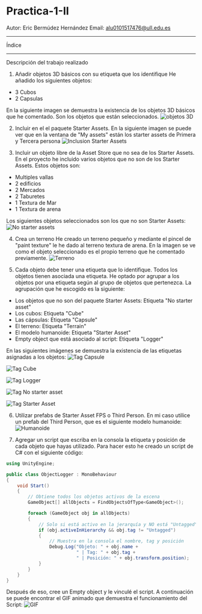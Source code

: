 # Practica-1-II
Autor: Eric Bermúdez Hernández
Email: alu0101517476@ull.edu.es

----

Índice

----

Descripción del trabajo realizado
1. Añadir objetos 3D básicos con su etiqueta que los identifique
He añadido los siguientes objetos:
- 3 Cubos
- 2 Capsulas

En la siguiente imagen se demuestra la existencia de los objetos 3D básicos que he comentado. Son los objetos que están seleccionados.
![objetos 3D](Img/Objetos%203D.png)

2. Incluir en el el paquete Starter Assets.
En la siguiente imagen se puede ver que en la ventana de "My assets" están los starter assets de Primera y Tercera persona
![Inclusion Starter Assets](Img/Starter%20assets.png)

3. Incluir un objeto libre de la Asset Store que no sea de los Starter Assets.
En el proyecto he incluido varios objetos que no son de los Starter Assets. Estos objetos son:
- Multiples vallas
- 2 edificios
- 2 Mercados
- 2 Taburetes
- 1 Textura de Mar
- 1 Textura de arena

Los siguientes objetos seleccionados son los que no son Starter Assets: 
![No starter assets](Img/No%20Starter%20assets.png)

4. Crea un terreno
He creado un terreno pequeño y mediante el pincel de "paint texture" le he dado al terreno textura de arena. En la imagen se ve como el objeto seleccionado es el propio terreno que he comentado previamente.
![Terreno](Img/Terreno.png)

5. Cada objeto debe tener una etiqueta que lo identifique.
Todos los objetos tienen asociada una etiqueta. He optado por agrupar a los objetos por una etiqueta según al grupo de objetos que pertenezca. La agrupación que he escogido es la siguiente:
- Los objetos que no son del paquete Starter Assets: Etiqueta "No starter asset"
- Los cubos: Etiqueta "Cube"
- Las cápsulas: Etiqueta "Capsule"
- El terreno: Etiqueta "Terrain"
- El modelo humanoide: Etiqueta "Starter Asset"
- Empty object que está asociado al script: Etiqueta "Logger"

En las siguientes imágenes se demuestra la existencia de las etiquetas asignadas a los objetos:
![Tag Capsule](Img/Tag%20Capsule.png)

![Tag Cube](Img/Tag%20Cube.png)

![Tag Logger](Img/Tag%20logger.png)

![Tag No starter asset](Img/No%20Starter%20assets.png)

![Tag Starter Asset](Img/tag%20Starter%20Asset.png)

6. Utilizar prefabs de Starter Asset FPS o Third Person.
En mi caso utilice un prefab del Third Person, que es el siguiente modelo humanoide:
![Humanoide](Img/Third%20person.png)

7. Agregar un script que escriba en la consola la etiqueta y posición de cada objeto que hayas utilizado. 
Para hacer esto he creado un script de C# con el siguiente código:
```C#
using UnityEngine;

public class ObjectLogger : MonoBehaviour
{
    void Start()
    {
        // Obtiene todos los objetos activos de la escena
        GameObject[] allObjects = FindObjectsOfType<GameObject>();

        foreach (GameObject obj in allObjects)
        {
            // Solo si está activo en la jerarquía y NO está "Untagged"
            if (obj.activeInHierarchy && obj.tag != "Untagged")
            {
                // Muestra en la consola el nombre, tag y posición
                Debug.Log("Objeto: " + obj.name +
                          " | Tag: " + obj.tag +
                          " | Posición: " + obj.transform.position);
            }
        }
    }
}
```

Después de eso, cree un Empty object y le vinculé el script. A continuación se puede encontrar el GIF animado que demuestra el funcionamiento del Script:
![GIF](Img/Funcionamiento.gif)

